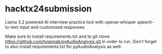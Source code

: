 # hacktx24submission
Llama 3.2 powered AI interview practice tool with openai-whisper speech-to-text input and customized responses

Make sure to install requirements.txt and to git clone https://github.com/tyiannak/pyAudioAnalysis.git in order to run. 
Don't forget to also install requirements.txt for pyAudioAnalysis as well.
